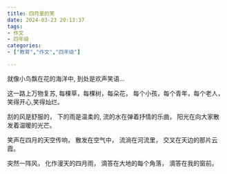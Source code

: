 ```yaml
---
title: 四月里的笑
date: 2024-03-23 20:13:37
tags:
- 作文
- 四年级
categories:
- ["教育","作文","四年级"]

---
```

就像小鸟飘在花的海洋中,
到处是欢声笑语...

这一路上万物复苏,
每棵草，每棵树，每朵花，
每个小孩，每个青年，每个老人，
笑得开心,笑得灿烂。

刮的风是舒服的，
下的雨是温柔的,
流的水在弹着抒情的乐曲，
阳光在向大家散发着温暖的光芒。

笑声在四月的天空传响，
散发在空气中，
流淌在河流里，
交叉在天边的那片云霞。

突然一阵风，
化作漫天的四月雨，
滴答在大地的每个角落，
滴答在我的窗前。